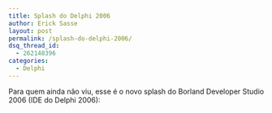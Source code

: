 ```yaml
---
title: Splash do Delphi 2006
author: Erick Sasse
layout: post
permalink: /splash-do-delphi-2006/
dsq_thread_id:
  - 262148396
categories:
  - Delphi
---
```

Para quem ainda n&atilde;o viu, esse &eacute; o novo splash do Borland Developer Studio 2006 (IDE do Delphi 2006):

[<img src="http://static.flickr.com/25/65063472_4b97c6d038.jpg" title="" border="0" />][1]

 [1]: http://static.flickr.com/25/65063472_4b97c6d038_o.jpg